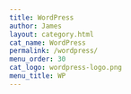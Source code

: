 ```yaml
---
title: WordPress
author: James
layout: category.html
cat_name: WordPress
permalink: /wordpress/
menu_order: 30
cat_logo: wordpress-logo.png
menu_title: WP
---
```

